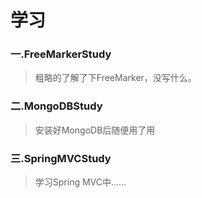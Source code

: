 学习
=======
### 一.FreeMarkerStudy
>粗略的了解了下FreeMarker，没写什么。
### 二.MongoDBStudy
>安装好MongoDB后随便用了用
### 三.SpringMVCStudy
>学习Spring MVC中......
